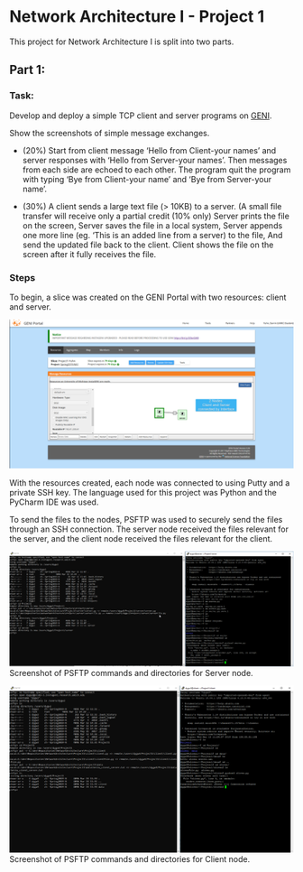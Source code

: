 # Network Architecture I - Project 1

This project for Network Architecture I is split into two parts.

## Part 1:

### Task:
Develop and deploy a simple TCP client and server programs on [GENI](https://portal.geni.net/).

Show the screenshots of simple message exchanges.

 * (20%) Start from client message ‘Hello from Client-your names’ and server responses
with ‘Hello from Server-your names’. Then messages from each side are echoed to each
other. The program quit the program with typing ‘Bye from Client-your name’ and ‘Bye
from Server-your name’.

* (30%) A client sends a large text file (> 10KB) to a server. (A small file transfer will
receive only a partial credit (10% only)
Server prints the file on the screen,
Server saves the file in a local system,
Server appends one more line (eg. ‘This is an added line from a server) to the file,
And send the updated file back to the client.
Client shows the file on the screen after it fully receives the file.

### Steps

To begin, a slice was created on the GENI Portal with two resources: client and server.

![Slice_Resources](docs/screenshots/Slice_Resources.png)

With the resources created, each node was connected to using Putty and a private SSH key. The language used for this project was Python and the PyCharm IDE was used.

To send the files to the nodes, PSFTP was used to securely send the files through an SSH connection. The server node received the files relevant for the server, and the client node received the files relevant for the client.

![PSFTP-Code-Server](docs/screenshots/PSFTP-Code-Server.png)
Screenshot of PSFTP commands and directories for Server node.

![PSFTP-Code-Client](docs/screenshots/PSFTP-Code-Client.png)
Screenshot of PSFTP commands and directories for Client node.



